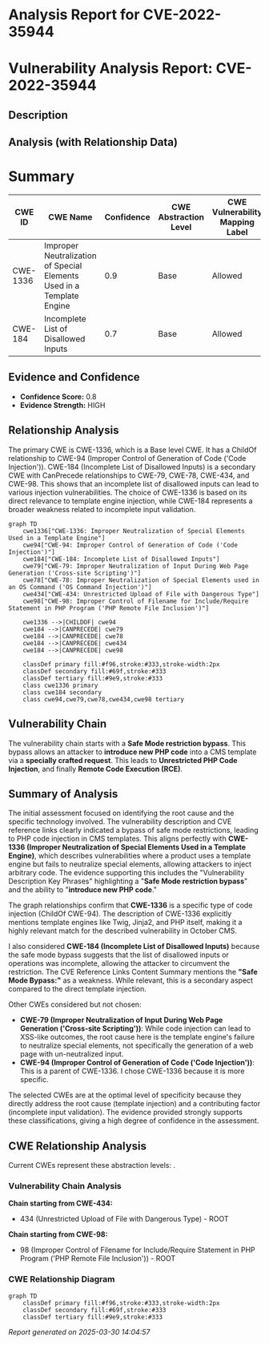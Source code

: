 # Analysis Report for CVE-2022-35944

# Vulnerability Analysis Report: CVE-2022-35944

## Description



## Analysis (with Relationship Data)

# Summary
| CWE ID | CWE Name | Confidence | CWE Abstraction Level | CWE Vulnerability Mapping Label | CWE-Vulnerability Mapping Notes |
|---|---|---|---|---|---|
| CWE-1336 | Improper Neutralization of Special Elements Used in a Template Engine | 0.9 | Base | Allowed | Primary CWE |
| CWE-184 | Incomplete List of Disallowed Inputs | 0.7 | Base | Allowed | Secondary Candidate |

## Evidence and Confidence

*   **Confidence Score:** 0.8
*   **Evidence Strength:** HIGH

## Relationship Analysis
The primary CWE is CWE-1336, which is a Base level CWE. It has a ChildOf relationship to CWE-94 (Improper Control of Generation of Code ('Code Injection')). CWE-184 (Incomplete List of Disallowed Inputs) is a secondary CWE with CanPrecede relationships to CWE-79, CWE-78, CWE-434, and CWE-98. This shows that an incomplete list of disallowed inputs can lead to various injection vulnerabilities. The choice of CWE-1336 is based on its direct relevance to template engine injection, while CWE-184 represents a broader weakness related to incomplete input validation.

```mermaid
graph TD
    cwe1336["CWE-1336: Improper Neutralization of Special Elements Used in a Template Engine"]
    cwe94["CWE-94: Improper Control of Generation of Code ('Code Injection')"]
    cwe184["CWE-184: Incomplete List of Disallowed Inputs"]
    cwe79["CWE-79: Improper Neutralization of Input During Web Page Generation ('Cross-site Scripting')"]
    cwe78["CWE-78: Improper Neutralization of Special Elements used in an OS Command ('OS Command Injection')"]
    cwe434["CWE-434: Unrestricted Upload of File with Dangerous Type"]
    cwe98["CWE-98: Improper Control of Filename for Include/Require Statement in PHP Program ('PHP Remote File Inclusion')"]

    cwe1336 -->|CHILDOF| cwe94
    cwe184 -->|CANPRECEDE| cwe79
    cwe184 -->|CANPRECEDE| cwe78
    cwe184 -->|CANPRECEDE| cwe434
    cwe184 -->|CANPRECEDE| cwe98
    
    classDef primary fill:#f96,stroke:#333,stroke-width:2px
    classDef secondary fill:#69f,stroke:#333
    classDef tertiary fill:#9e9,stroke:#333
    class cwe1336 primary
    class cwe184 secondary
    class cwe94,cwe79,cwe78,cwe434,cwe98 tertiary
```

## Vulnerability Chain
The vulnerability chain starts with a **Safe Mode restriction bypass**. This bypass allows an attacker to **introduce new PHP code** into a CMS template via a **specially crafted request**. This leads to **Unrestricted PHP Code Injection**, and finally **Remote Code Execution (RCE)**.

## Summary of Analysis
The initial assessment focused on identifying the root cause and the specific technology involved. The vulnerability description and CVE reference links clearly indicated a bypass of safe mode restrictions, leading to PHP code injection in CMS templates. This aligns perfectly with **CWE-1336 (Improper Neutralization of Special Elements Used in a Template Engine)**, which describes vulnerabilities where a product uses a template engine but fails to neutralize special elements, allowing attackers to inject arbitrary code. The evidence supporting this includes the "Vulnerability Description Key Phrases" highlighting a "**Safe Mode restriction bypass**" and the ability to "**introduce new PHP code**."

The graph relationships confirm that **CWE-1336** is a specific type of code injection (ChildOf CWE-94). The description of CWE-1336 explicitly mentions template engines like Twig, Jinja2, and PHP itself, making it a highly relevant match for the described vulnerability in October CMS.

I also considered **CWE-184 (Incomplete List of Disallowed Inputs)** because the safe mode bypass suggests that the list of disallowed inputs or operations was incomplete, allowing the attacker to circumvent the restriction. The CVE Reference Links Content Summary mentions the **"Safe Mode Bypass:"** as a weakness. While relevant, this is a secondary aspect compared to the direct template injection.

Other CWEs considered but not chosen:

*   **CWE-79 (Improper Neutralization of Input During Web Page Generation ('Cross-site Scripting'))**: While code injection can lead to XSS-like outcomes, the root cause here is the template engine's failure to neutralize special elements, not specifically the generation of a web page with un-neutralized input.
*   **CWE-94 (Improper Control of Generation of Code ('Code Injection'))**: This is a parent of CWE-1336. I chose CWE-1336 because it is more specific.

The selected CWEs are at the optimal level of specificity because they directly address the root cause (template injection) and a contributing factor (incomplete input validation). The evidence provided strongly supports these classifications, giving a high degree of confidence in the assessment.


## CWE Relationship Analysis

Current CWEs represent these abstraction levels: .


### Vulnerability Chain Analysis

**Chain starting from CWE-434:**
- 434 (Unrestricted Upload of File with Dangerous Type) - ROOT


**Chain starting from CWE-98:**
- 98 (Improper Control of Filename for Include/Require Statement in PHP Program ('PHP Remote File Inclusion')) - ROOT



### CWE Relationship Diagram

```mermaid
graph TD
    classDef primary fill:#f96,stroke:#333,stroke-width:2px
    classDef secondary fill:#69f,stroke:#333
    classDef tertiary fill:#9e9,stroke:#333
```



*Report generated on 2025-03-30 14:04:57*
